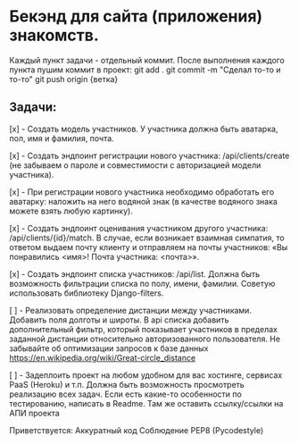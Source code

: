 # Бекэнд для сайта (приложения) знакомств.
Каждый пункт задачи - отдельный коммит. После выполнения каждого пункта пушим коммит в проект:
git add .
git commit -m "Сделал то-то и то-то"
git push origin {ветка}
## Задачи:
[x] - Создать модель участников. У участника должна быть аватарка, пол, имя и фамилия, почта.

[x] - Создать эндпоинт регистрации нового участника: /api/clients/create (не забываем о пароле и совместимости с авторизацией модели участника).

[x] - При регистрации нового участника необходимо обработать его аватарку: наложить на него водяной знак (в качестве водяного знака можете взять любую картинку).

[x] - Создать эндпоинт оценивания участником другого участника: /api/clients/{id}/match. В случае, если возникает взаимная симпатия, то ответом выдаем почту клиенту и отправляем на почты участников: «Вы понравились <имя>! Почта участника: <почта>».

[x] - Создать эндпоинт списка участников: /api/list. Должна быть возможность фильтрации списка по полу, имени, фамилии. Советую использовать библиотеку Django-filters.

[ ] - Реализовать определение дистанции между участниками. Добавить поля долготы и широты. В api списка добавить дополнительный фильтр, который показывает участников в пределах заданной дистанции относительно авторизованного пользователя. Не забывайте об оптимизации запросов к базе данных
https://en.wikipedia.org/wiki/Great-circle_distance

[ ] - Задеплоить проект на любом удобном для вас хостинге, сервисах PaaS (Heroku) и т.п. Должна быть возможность просмотреть реализацию всех задач. Если есть какие-то особенности по тестированию, написать в Readme. Там же оставить ссылку/ссылки на АПИ проекта

Приветствуется:
Аккуратный код
Соблюдение PEP8 (Pycodestyle)